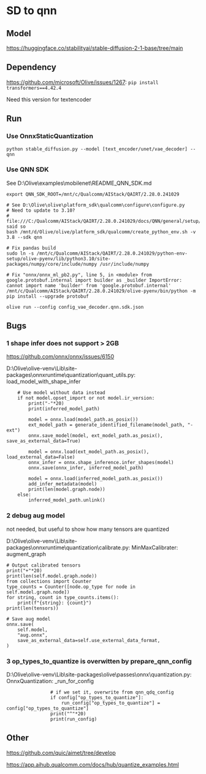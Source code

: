 # SD to qnn
## Model

https://huggingface.co/stabilityai/stable-diffusion-2-1-base/tree/main

## Dependency

https://github.com/microsoft/Olive/issues/1267: `pip install transformers==4.42.4`

Need this version for textencoder

## Run

### Use OnnxStaticQuantization

`python stable_diffusion.py --model [text_encoder/unet/vae_decoder] --qnn`

### Use QNN SDK

See D:\Olive\examples\mobilenet\README_QNN_SDK.md

```
export QNN_SDK_ROOT=/mnt/c/Qualcomm/AIStack/QAIRT/2.28.0.241029

# See D:\Olive\olive\platform_sdk\qualcomm\configure\configure.py
# Need to update to 3.10?
# file:///C:/Qualcomm/AIStack/QAIRT/2.28.0.241029/docs/QNN/general/setup/linux_setup.html said so
bash /mnt/d/Olive/olive/platform_sdk/qualcomm/create_python_env.sh -v 3.8 --sdk qnn

# Fix pandas build
sudo ln -s /mnt/c/Qualcomm/AIStack/QAIRT/2.28.0.241029/python-env-setup/olive-pyenv/lib/python3.10/site-packages/numpy/core/include/numpy /usr/include/numpy

# Fix "onnx/onnx_ml_pb2.py", line 5, in <module> from google.protobuf.internal import builder as _builder ImportError: cannot import name 'builder' from 'google.protobuf.internal'
/mnt/c/Qualcomm/AIStack/QAIRT/2.28.0.241029/olive-pyenv/bin/python -m pip install --upgrade protobuf

olive run --config config_vae_decoder.qnn.sdk.json
```


## Bugs

### 1 shape infer does not support > 2GB

https://github.com/onnx/onnx/issues/6150

D:\Olive\olive-venv\Lib\site-packages\onnxruntime\quantization\quant_utils.py: load_model_with_shape_infer

```
    # Use model without data instead
    if not model.opset_import or not model.ir_version:
        print("-"*20)
        print(inferred_model_path)

        model = onnx.load(model_path.as_posix())
        ext_model_path = generate_identified_filename(model_path, "-ext")
        onnx.save_model(model, ext_model_path.as_posix(), save_as_external_data=True)

        model = onnx.load(ext_model_path.as_posix(), load_external_data=False)
        onnx_infer = onnx.shape_inference.infer_shapes(model)
        onnx.save(onnx_infer, inferred_model_path)

        model = onnx.load(inferred_model_path.as_posix())
        add_infer_metadata(model)
        print(len(model.graph.node))
    else:
        inferred_model_path.unlink()
```

### 2 debug aug model

not needed, but useful to show how many tensors are quantized

D:\Olive\olive-venv\Lib\site-packages\onnxruntime\quantization\calibrate.py: MinMaxCalibrater: augment_graph

```
# Output calibrated tensors
print("+"*20)
print(len(self.model.graph.node))
from collections import Counter
type_counts = Counter([node.op_type for node in self.model.graph.node])
for string, count in type_counts.items():
    print(f"{string}: {count}")
print(len(tensors))

# Save aug model
onnx.save(
    self.model,
    "aug.onnx",
    save_as_external_data=self.use_external_data_format,
)
```

### 3 op_types_to_quantize is overwitten by prepare_qnn_config

D:\Olive\olive-venv\Lib\site-packages\olive\passes\onnx\quantization.py: OnnxQuantization: _run_for_config

```
                # if we set it, overwrite from qnn_qdq_config
                if config["op_types_to_quantize"]:
                    run_config["op_types_to_quantize"] = config["op_types_to_quantize"]
                print("^"*20)
                print(run_config)
```

## Other

https://github.com/quic/aimet/tree/develop

https://app.aihub.qualcomm.com/docs/hub/quantize_examples.html

